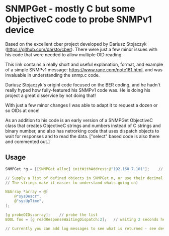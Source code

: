 # SNMPGet - mostly C but some ObjectiveC code to probe SNMPv1 device

Based on the excellent cber project developed by Dariusz Stojaczyk (https://github.com/darsto/cber). There were just a few minor issues with his code that were needed to allow multiple OID reading.

This link contains a really short and useful explanation, format, and example of a simple SNMPv1 message: https://www.rane.com/note161.html, and was invaluable in understanding the snmp.c code.

Dariusz Stojaczyk's originl code focused on the BER coding, and he hadn't really hyped how fully-featured his SNMPv1 code was. He is doing his project a great disservice by not doing that!

With just a few minor changes I was able to adapt it to request a dozen or so OIDs at once!

As an addition to his code is an early version of a SNMPGet ObjectiveC class that creates ObjectiveC strings and numbers instead of C strings and binary number, and also has netrorking code that uses dispatch objects to wait for responses and to read the data. ["select" based code is also there and commented out.]

## Usage

```c
SNMPGet *g = [[SNMPGet alloc] initWithAddress:@"192.168.7.101"];    // you supply the address

// Supply a list of defined objects in SNMPGet.m, or use their decimal dotted values
// The strings make it easier to understand whats going on)

NSArray *array = @[
    @"sysDescr",
    @"sysUpTime",
];

[g probeOIDs:array];    // probe the list
BOOL foo = [g readResponseWaitingDispatch:2];   // waiting 2 seconds here, results are in the SNMPGet object

// Currently you can add log messages to see what is returned - see devices[@"192.168.7.101"]

```
